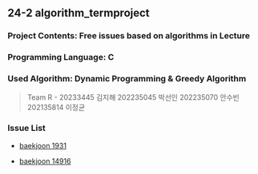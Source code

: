 
## 24-2 algorithm_termproject
### Project Contents: Free issues based on algorithms in Lecture 
### Programming Language: C
### Used Algorithm: Dynamic Programming & Greedy Algorithm
> Team R - 20233445 김지해 202235045 박선인 202235070 안수빈 202135814 이정균




### Issue List
- [baekjoon 1931](https://www.acmicpc.net/problem/1931)

- [baekjoon 14916](https://www.acmicpc.net/problem/14916)
